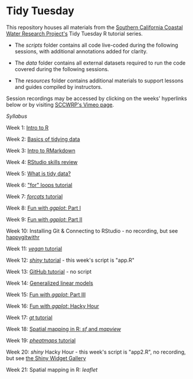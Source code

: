 # Tidy Tuesday
This repository houses all materials from the [Southern California Coastal Water Research Project's](https://www.sccwrp.org/) Tidy Tuesday R tutorial series.

- The *scripts* folder contains all code live-coded during the following sessions, with additional annotations added for clarity.

- The *data* folder contains all external datasets required to run the code covered during the following sessions.

- The *resources* folder contains additional materials to support lessons and guides compiled by instructors.

Session recordings may be accessed by clicking on the weeks' hyperlinks below or by visiting [SCCWRP's Vimeo page](https://vimeo.com/sccwrp).

*Syllabus*

Week 1: [Intro to R](https://vimeo.com/447182978)

Week 2: [Basics of tidying data](https://vimeo.com/449376586)

Week 3: [Intro to RMarkdown](https://vimeo.com/453355688)

Week 4: [RStudio skills review](https://vimeo.com/455941894)

Week 5: [What is tidy data?](https://vimeo.com/456928749)

Week 6: ["for" loops tutorial](https://vimeo.com/458786351)

Week 7: [*forcats* tutorial](https://vimeo.com/465011265)

Week 8: [Fun with *ggplot*: Part I](https://vimeo.com/465017065)

Week 9: [Fun with *ggplot*: Part II](https://vimeo.com/467740185)

Week 10: Installing Git & Connecting to RStudio - no recording, but see [happygitwithr](https://happygitwithr.com/)

Week 11: [*vegan* tutorial](https://vimeo.com/471034228)

Week 12: [*shiny* tutorial](https://vimeo.com/473515014) - this week's script is "app.R"

Week 13: [GitHub tutorial](https://vimeo.com/478095078) - no script

Week 14: [Generalized linear models](https://vimeo.com/478097567)

Week 15: [Fun with *ggplot*: Part III](https://vimeo.com/485543544)

Week 16: [Fun with *ggplot*: Hacky Hour](https://vimeo.com/485546794)

Week 17: [*gt* tutorial](https://vimeo.com/491361827)

Week 18: [Spatial mapping in R: *sf* and *mapview*](https://vimeo.com/491362635)

Week 19: [*pheatmaps* tutorial](https://vimeo.com/491367706)

Week 20: *shiny* Hacky Hour - this week's script is "app2.R", no recording, but see [the Shiny Widget Gallery](https://shiny.rstudio.com/gallery/widget-gallery.html)

Week 21: Spatial mapping in R: *leaflet*
